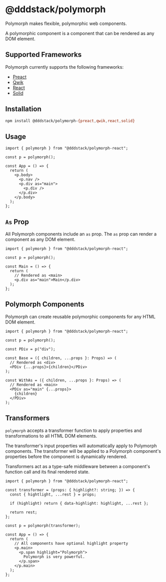 # @dddstack/polymorph

Polymorph makes flexible, polymorphic web components.

A polymorphic component is a component that can be rendered as any DOM element.

## Supported Frameworks

Polymorph currently supports the following frameworks:

- [Preact](https://preactjs.com)
- [Qwik](https://qwik.builder.io)
- [React](https://react.dev)
- [Solid](https://www.solidjs.com)

## Installation

```bash
npm install @dddstack/polymorph-{preact,qwik,react,solid}
```

## Usage

```tsx
import { polymorph } from "@dddstack/polymorph-react";

const p = polymorph();

const App = () => {
  return (
    <p.body>
      <p.nav />
      <p.div as="main">
        <p.div />
      </p.div>
    </p.body>
  );
};
```

## `As` Prop

All Polymorph components include an `as` prop. The `as` prop can render a component as any DOM element.

```tsx
import { polymorph } from "@dddstack/polymorph-react";

const p = polymorph();

const Main = () => {
  return (
    // Rendered as <main>
    <p.div as="main">Main</p.div>
  );
};
```

## Polymorph Components

Polymorph can create reusable polymorphic components for any HTML DOM element.

```tsx
import { polymorph } from "@dddstack/polymorph-react";

const p = polymorph();

const PDiv = p("div");

const Base = ({ children, ...props }: Props) => (
  // Rendered as <div>
  <PDiv {...props}>{children}</PDiv>
);

const WithAs = ({ children, ...props }: Props) => (
  // Rendered as <main>
  <PDiv as="main" {...props}>
    {children}
  </PDiv>
);
```

## Transformers

`polymorph` accepts a transformer function to apply properties and transformations to all HTML DOM elements.

The transformer's input properties will automatically apply to Polymorph components. The transformer will be applied to a Polymorph component's properties before the component is dynamically rendered.

Transformers act as a type-safe middleware between a component's function call and its final rendered state.

```tsx
import { polymorph } from "@dddstack/polymorph-react";

const transformer = (props: { highlight?: string; }) => {
  const { hightlight, ...rest } = props;

  if (highlight) return { data-highlight: highlight, ...rest };

  return rest;
};

const p = polymorph(transformer);

const App = () => {
  return (
    // All components have optional highlight property
    <p.main>
      <p.span highlight="Polymorph">
        Polymorph is very powerful.
      </p.span>
    </p.main>
  );
};
```
